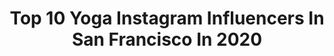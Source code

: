 ---
title: Top 10 Yoga Instagram Influencers In San Francisco In 2020
description: >-
  Find top yoga Instagram influencers in San Francisco in 2020. Most popular hashtags: #yoga #sanfrancisco #happymothersday #stayhome.
platform: Instagram
profiles:
  - username: "mymodernfitlife"
    fullname: >-
      Kimberlie | Vinyasa Yoga
    location: "United States"
    followers: 3768
    engagement: 1823
    commentsToLikes: 0.173647
    id: ckaou1elwyd750i78r6o8zhg0
    verified: false
    hashtags: "#halasana, #shoulderstand, #sungoddessyogis, #headstand"
  - username: "enabledcollective"
    fullname: >-
      max | male yoga - travel blog
    location: "United States"
    followers: 154236
    engagement: 147
    commentsToLikes: 0.033994
    id: ck5cc3xbggo6j0i11sfk65g7j
    verified: false
    hashtags: "#relatable, #santafe, #ubud, #snowboarding"
  - username: "simonagyoga"
    fullname: >-
      Simona G Yoga
    location: "United States"
    followers: 34873
    engagement: 588
    commentsToLikes: 0.037807
    id: ck0vwp7n1uwss0i19fho9jq4p
    verified: false
    hashtags: "#forearmstand, #lovelearning, #grateful, #boatpose"
  - username: "lapamplemoose"
    fullname: >-
      Moose
    location: "United States"
    followers: 58530
    engagement: 308
    commentsToLikes: 0.024077
    id: ck0u1va4hy3y40i19ssaw8vrf
    verified: false
    hashtags: "#naptimeallthetime, #isitlunchtimeyet, #puppyeyes, #idontthinkyourereadyforthisjelly"
  - username: "konacloud"
    fullname: >-
      Lil Kona 🌊the Samoyed
    location: "United States"
    followers: 7401
    engagement: 1311
    commentsToLikes: 0.020396
    id: ck8t1oq0lwgti0j78i0ye7n4i
    verified: false
    hashtags: "#sunsout, #youruberishere, #downwarddog, #throwback"
  - username: "emlee7"
    fullname: >-
      Emma Lee | Fashion designer
    location: "United States"
    followers: 28243
    engagement: 237
    commentsToLikes: 0.028480
    id: ck0txpr0hk27v0i19a4rpfpv4
    verified: false
    hashtags: "#buildingstyles, #androgynous, #thatsdarling, #love"
  - username: "jrobertbailey"
    fullname: >-
      Jared Bailey
    location: "United States"
    followers: 27768
    engagement: 250
    commentsToLikes: 0.082141
    id: ck0u1nzqhxg610i197dp69rrt
    verified: false
    hashtags: "#makeuptutorial, #24hourbrowsetter, #benefitbrows, #wavepartner"
  - username: "jennyclise_"
    fullname: >-
      Jenny Clise
    location: "United States"
    followers: 35072
    engagement: 546
    commentsToLikes: 0.045940
    id: ck5cbx4o0gbr70i11zexbfmd0
    verified: false
    hashtags: "#shelterinplace"
  - username: "yogamaris"
    fullname: >-
      maris degener
    location: "United States"
    followers: 68203
    engagement: 354
    commentsToLikes: 0.022349
    id: ck0u8rs0783vx0i19h7eiobib
    verified: false
    hashtags: "#mentalillnessawarenessweek, #la, #iammaris, #20ytoc"
  - username: "caleyalyssa"
    fullname: >-
      FEMPRENURE & MENTOR
    location: "United States"
    followers: 106619
    engagement: 155
    commentsToLikes: 0.040413
    id: ck13b677utvgv0i191lkhzjm3
    verified: false
    hashtags: "#shoepourri, #dawnpatrol, #doesntsuck, #makewellthymoves"
---